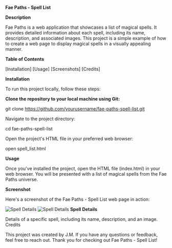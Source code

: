 **Fae Paths - Spell List**

**Description**

Fae Paths is a web application that showcases a list of magical spells. It provides detailed information about each spell, including its name, description, and associated images. This project is a simple example of how to create a web page to display magical spells in a visually appealing manner.

**Table of Contents**

[Installation]
[Usage]
[Screenshots]
[Credits]

<a name="Installation"></a>**Installation**

To run this project locally, follow these steps:

**Clone the repository to your local machine using Git:**

git clone https://github.com/yourusername/fae-paths-spell-list.git


Navigate to the project directory:

cd fae-paths-spell-list


Open the project's HTML file in your preferred web browser:

open spell_list.html

<a name="Usage"></a>**Usage**

Once you've installed the project, open the HTML file (index.html) in your web browser. You will be presented with a list of magical spells from the Fae Paths universe.

<a name="Screenshot"></a>**Screenshot**

Here's a screenshot of the Fae Paths - Spell List web page in action:

![Spell Details](screenshots/gitscr.jpg)
![Spell Details](screenshots/gitscr2.jpg)
**Spell Details**

Details of a specific spell, including its name, description, and an image.
Credits

This project was created by J.M. If you have any questions or feedback, feel free to reach out. Thank you for checking out Fae Paths - Spell List!
